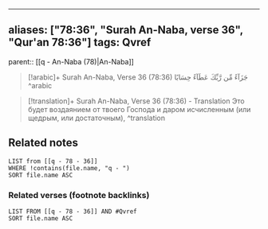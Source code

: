 
---
aliases: ["78:36", "Surah An-Naba, verse 36", "Qur'an 78:36"]
tags: Qvref
---

parent:: [[q - An-Naba (78)|An-Naba]]

> [!arabic]+ Surah An-Naba, Verse 36 (78:36)
> <span class="quran-arabic">جَزَآءً مِّن رَّبِّكَ عَطَآءً حِسَابًا</span>
^arabic

> [!translation]+ Surah An-Naba, Verse 36 (78:36) - Translation
> Это будет воздаянием от твоего Господа и даром исчисленным (или щедрым, или достаточным),
^translation



## Related notes
```dataview
LIST from [[q - 78 - 36]]
WHERE !contains(file.name, "q - ")
SORT file.name ASC
```

### Related verses (footnote backlinks)
```dataview
LIST FROM [[q - 78 - 36]] AND #Qvref
SORT file.name ASC
```

